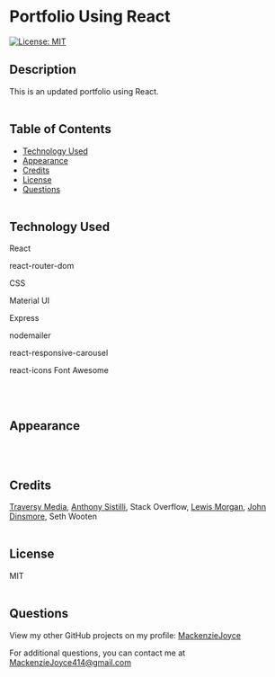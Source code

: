 # Portfolio Using React

[![License: MIT](https://img.shields.io/badge/License-MIT-yellow.svg)](https://opensource.org/licenses/MIT)

## Description

This is an updated portfolio using React. 
</br></br>

## Table of Contents

- [Technology Used](#technology-used)
- [Appearance](#appearance)
- [Credits](#credits)
- [License](#license)
- [Questions](#questions)
  </br></br>

## Technology Used

React 

react-router-dom  

CSS 

Material UI  

Express  

nodemailer  

react-responsive-carousel  

react-icons Font Awesome    

  </br></br>

## Appearance

</br></br>

## Credits

[Traversy Media](https://www.youtube.com/c/TraversyMedia), [Anthony Sistilli](https://www.youtube.com/c/AnthonySistilli), Stack Overflow, [Lewis Morgan](https://github.com/lewismorgan), [John Dinsmore](https://github.com/djibba22), Seth Wooten
</br></br>

## License

MIT
</br></br>

## Questions

  <p>View my other GitHub projects on my profile: <a href="https://github.com/MackenzieJoyce">MackenzieJoyce</a></p> 
  <p>For additional questions, you can contact me at <a href="mailto:MackenzieJoyce414@gmail.com">MackenzieJoyce414@gmail.com</a></p>
